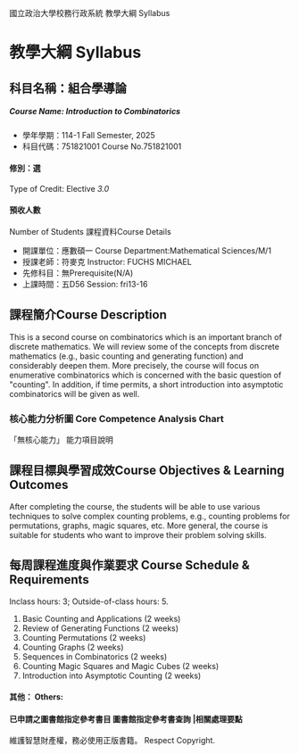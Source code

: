 國立政治大學校務行政系統 教學大綱 Syllabus
# 教學大綱 Syllabus
##  科目名稱：組合學導論
#####  Course Name: Introduction to Combinatorics
  * 學年學期：114-1 Fall Semester, 2025 
  * 科目代碼：751821001 Course No.751821001
#### 修別：選
Type of Credit: Elective 
_3.0_
#### 預收人數
Number of Students
課程資料Course Details
  * 開課單位：應數碩一 Course Department:Mathematical Sciences/M/1 
  * 授課老師：符麥克 Instructor: FUCHS MICHAEL 
  * 先修科目：無Prerequisite(N/A)
  * 上課時間：五D56 Session: fri13-16
##  課程簡介Course Description
This is a second course on combinatorics which is an important branch of discrete mathematics. We will review some of the concepts from discrete mathematics (e.g., basic counting and generating function) and considerably deepen them. More precisely, the course will focus on enumerative combinatorics which is concerned with the basic question of "counting". In addition, if time permits, a short introduction into asymptotic combinatorics will be given as well.
###  核心能力分析圖 Core Competence Analysis Chart
「無核心能力」 
能力項目說明
##  課程目標與學習成效Course Objectives & Learning Outcomes 
After completing the course, the students will be able to use various techniques to solve complex counting problems, e.g., counting problems for permutations, graphs, magic squares, etc. More general, the course is suitable for students who want to improve their problem solving skills.
##  每周課程進度與作業要求 Course Schedule & Requirements
Inclass hours: 3; Outside-of-class hours: 5.
1. Basic Counting and Applications (2 weeks)
2. Review of Generating Functions (2 weeks)
3. Counting Permutations (2 weeks)
4. Counting Graphs (2 weeks)
5. Sequences in Combinatorics (2 weeks)
6. Counting Magic Squares and Magic Cubes (2 weeks)
7. Introduction into Asymptotic Counting (2 weeks)
####  其他： Others:
####  已申請之圖書館指定參考書目  圖書館指定參考書查詢 |相關處理要點
維護智慧財產權，務必使用正版書籍。 Respect Copyright.
